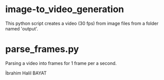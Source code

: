 # image-to_video_generation
This python script creates a video (30 fps) from image files from a folder named 'output'.

# parse_frames.py

Parsing a video into frames for 1 frame per a second.

İbrahim Halil BAYAT
